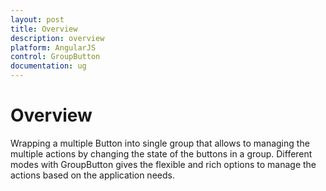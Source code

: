 ```yaml
---
layout: post
title: Overview
description: overview
platform: AngularJS
control: GroupButton
documentation: ug
---
```


# Overview

Wrapping a multiple Button into single group that allows to managing the multiple actions by changing the state of the buttons in a group. Different modes with GroupButton gives the flexible and rich options to manage the actions based on the application needs.

